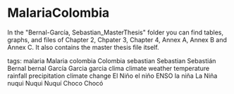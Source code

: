 # MalariaColombia

In the "Bernal-García, Sebastian_MasterThesis" folder you can find tables, graphs, and files of Chapter 2, Chpater 3, Chapter 4, Annex A, Annex B and Annex C. It also contains the master thesis file itself. 

tags: malaria Malaria colombia Colombia sebastian Sebastian Sebastián Bernal bernal García Garcia garcia clima climate weather temperature rainfall precipitation climate change El Niño el niño ENSO la niña La Niña nuqui Nuqui Nuquí Choco Chocó 

